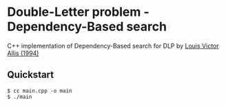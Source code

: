 # Double-Letter problem - Dependency-Based search

C++ implementation of Dependency-Based search for DLP by [Louis Victor Allis (1994)](http://fragrieu.free.fr/SearchingForSolutions.pdf)

## Quickstart
```terminal
$ cc main.cpp -o main
$ ./main
```
